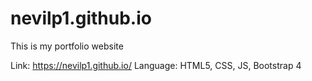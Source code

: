 # nevilp1.github.io
This is my portfolio website

Link: https://nevilp1.github.io/
Language: HTML5, CSS, JS, Bootstrap 4
